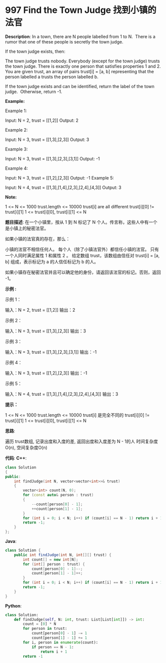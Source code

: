 # 997 Find the Town Judge 找到小镇的法官

__Description__:
In a town, there are N people labelled from 1 to N.  There is a rumor that one of these people is secretly the town judge.

If the town judge exists, then:

The town judge trusts nobody.
Everybody (except for the town judge) trusts the town judge.
There is exactly one person that satisfies properties 1 and 2.
You are given trust, an array of pairs trust[i] = [a, b] representing that the person labelled a trusts the person labelled b.

If the town judge exists and can be identified, return the label of the town judge.  Otherwise, return -1.

__Example:__

Example 1:

Input: N = 2, trust = [[1,2]]
Output: 2

Example 2:

Input: N = 3, trust = [[1,3],[2,3]]
Output: 3

Example 3:

Input: N = 3, trust = [[1,3],[2,3],[3,1]]
Output: -1

Example 4:

Input: N = 3, trust = [[1,2],[2,3]]
Output: -1
Example 5:

Input: N = 4, trust = [[1,3],[1,4],[2,3],[2,4],[4,3]]
Output: 3

__Note:__

1 <= N <= 1000
trust.length <= 10000
trust[i] are all different
trust[i][0] != trust[i][1]
1 <= trust[i][0], trust[i][1] <= N

__题目描述__:
在一个小镇里，按从 1 到 N 标记了 N 个人。传言称，这些人中有一个是小镇上的秘密法官。

如果小镇的法官真的存在，那么：

小镇的法官不相信任何人。
每个人（除了小镇法官外）都信任小镇的法官。
只有一个人同时满足属性 1 和属性 2 。
给定数组 trust，该数组由信任对 trust[i] = [a, b] 组成，表示标记为 a 的人信任标记为 b 的人。

如果小镇存在秘密法官并且可以确定他的身份，请返回该法官的标记。否则，返回 -1。

__示例 :__

示例 1：

输入：N = 2, trust = [[1,2]]
输出：2

示例 2：

输入：N = 3, trust = [[1,3],[2,3]]
输出：3

示例 3：

输入：N = 3, trust = [[1,3],[2,3],[3,1]]
输出：-1

示例 4：

输入：N = 3, trust = [[1,2],[2,3]]
输出：-1

示例 5：

输入：N = 4, trust = [[1,3],[1,4],[2,3],[2,4],[4,3]]
输出：3

__提示：__

1 <= N <= 1000
trust.length <= 10000
trust[i] 是完全不同的
trust[i][0] != trust[i][1]
1 <= trust[i][0], trust[i][1] <= N

__思路__:

遍历 trust数组, 记录出度和入度的差, 返回出度和入度差为 N - 1的人
时间复杂度O(n), 空间复杂度O(n)

__代码__:
__C++__:

```C++
class Solution 
{
public:
    int findJudge(int N, vector<vector<int>>& trust) 
    {
        vector<int> count(N, 0);
        for (const auto& person : trust) 
        {
            --count[person[0] - 1];
            ++count[person[1] - 1];
        }
        for (int i = 0; i < N; i++) if (count[i] == N - 1) return i + 1;
        return -1;
    }
};
```

__Java__:

```Java
class Solution {
    public int findJudge(int N, int[][] trust) {
        int count[] = new int[N];
        for (int[] person : trust) {
            count[person[0] - 1]--;
            count[person[1] - 1]++;
        }
        for (int i = 0; i < N; i++) if (count[i] == N - 1) return i + 1;
        return -1;
    }
}
```

__Python__:

```Python
class Solution:
    def findJudge(self, N: int, trust: List[List[int]]) -> int:
        count = [0] * N
        for person in trust:
            count[person[0] - 1] -= 1
            count[person[1] - 1] += 1
        for i, person in enumerate(count):
            if person == N - 1:
                return i + 1
        return -1
```
